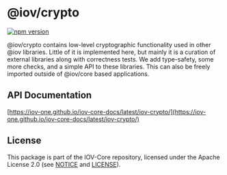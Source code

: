 # @iov/crypto

[![npm version](https://img.shields.io/npm/v/@iov/crypto.svg)](https://www.npmjs.com/package/@iov/crypto)

@iov/crypto contains low-level cryptographic functionality used in other @iov
libraries. Little of it is implemented here, but mainly it is a curation of
external libraries along with correctness tests. We add type-safety, some more
checks, and a simple API to these libraries. This can also be freely imported
outside of @iov/core based applications.

## API Documentation

[https://iov-one.github.io/iov-core-docs/latest/iov-crypto/](https://iov-one.github.io/iov-core-docs/latest/iov-crypto/)

## License

This package is part of the IOV-Core repository, licensed under the Apache
License 2.0 (see
[NOTICE](https://github.com/iov-one/iov-core/blob/master/NOTICE) and
[LICENSE](https://github.com/iov-one/iov-core/blob/master/LICENSE)).
